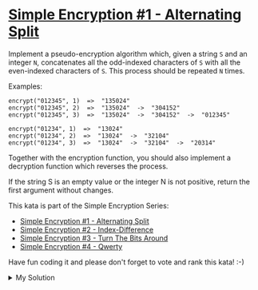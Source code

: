 # [Simple Encryption #1 - Alternating Split](https://www.codewars.com/kata/57814d79a56c88e3e0000786)

Implement a pseudo-encryption algorithm which, given a string `S` and an integer `N`, concatenates all the odd-indexed
characters of `S` with all the even-indexed characters of `S`. This process should be repeated `N` times.

Examples:

```
encrypt("012345", 1)  =>  "135024"
encrypt("012345", 2)  =>  "135024"  ->  "304152"
encrypt("012345", 3)  =>  "135024"  ->  "304152"  ->  "012345"

encrypt("01234", 1)  =>  "13024"
encrypt("01234", 2)  =>  "13024"  ->  "32104"
encrypt("01234", 3)  =>  "13024"  ->  "32104"  ->  "20314"
```

Together with the encryption function, you should also implement a decryption function which reverses the process.

If the string S is an empty value or the integer N is not positive, return the first argument without changes.

This kata is part of the Simple Encryption Series:

- [Simple Encryption #1 - Alternating Split](https://www.codewars.com/kata/simple-encryption-number-1-alternating-split)
- [Simple Encryption #2 - Index-Difference](https://www.codewars.com/kata/simple-encryption-number-2-index-difference)
- [Simple Encryption #3 - Turn The Bits Around](https://www.codewars.com/kata/simple-encryption-number-3-turn-the-bits-around)
- [Simple Encryption #4 - Qwerty](https://www.codewars.com/kata/simple-encryption-number-4-qwerty)

Have fun coding it and please don't forget to vote and rank this kata! :-)

<details><summary>My Solution</summary>

```js
function encrypt(text, n) {
  // Base case: If n is less than or equal to 0, or text is empty or null, return the original text
  if (n <= 0 || !text) return text

  for (let i = 0; i < n; i++) {
    let odd = ''
    let even = ''

    // Split the text into even and odd character strings
    for (let j = 0; j < text.length; j++) {
      if (j % 2 === 0) {
        even += text[j]
      } else {
        odd += text[j]
      }
    }

    text = odd + even
  }

  return text
}

function decrypt(encryptedText, n) {
  // Base case: If n is less than or equal to 0, or the encrypted text is empty or null, return the original text
  if (n <= 0 || !encryptedText) return encryptedText

  // Split the encrypted text into two halves
  let firstHalf = encryptedText.slice(0, Math.floor(encryptedText.length / 2))
  let secondHalf = encryptedText.slice(Math.floor(encryptedText.length / 2))

  let text = ''

  // Interleave characters from both halves to form the decrypted text
  for (let i = 0; i < Math.max(firstHalf.length, secondHalf.length); i++) {
    if (secondHalf[i]) text += secondHalf[i]
    if (firstHalf[i]) text += firstHalf[i]
  }

  // Recursively decrypt the text for the remaining iterations
  return decrypt(text, n - 1)
}
```

</details>
